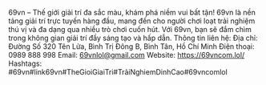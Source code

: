 69vn – Thế giới giải trí đa sắc màu, khám phá niềm vui bất tận!
69vn là nền tảng giải trí trực tuyến hàng đầu, mang đến cho người chơi loạt trải nghiệm thú vị và đa dạng qua nhiều trò chơi cuốn hút. Với 69vn, bạn sẽ đắm chìm trong không gian giải trí đầy sáng tạo và hấp dẫn.
Thông tin liên hệ:
Địa chỉ: Đường Số 320 Tên Lửa, Bình Trị Đông B, Bình Tân, Hồ Chí Minh
Điện thoại: 0989 888 998
Email: 69vnlol@gmail.com
Website: https://69vncom.lol/
Hashtags: #69vn#link69vn#TheGioiGiaiTri#TrảiNghiemDinhCao#69vncomlol